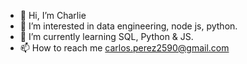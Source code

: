 - 👋 Hi, I’m Charlie
- 👀 I’m interested in data engineering, node js, python.
- 🌱 I’m currently learning SQL, Python & JS.
- 📫 How to reach me carlos.perez2590@gmail.com

<!---
Hello-Charlie-Dev/Hello-Charlie-Dev is a ✨ special ✨ repository because its `README.md` (this file) appears on your GitHub profile.
You can click the Preview link to take a look at your changes.
--->
